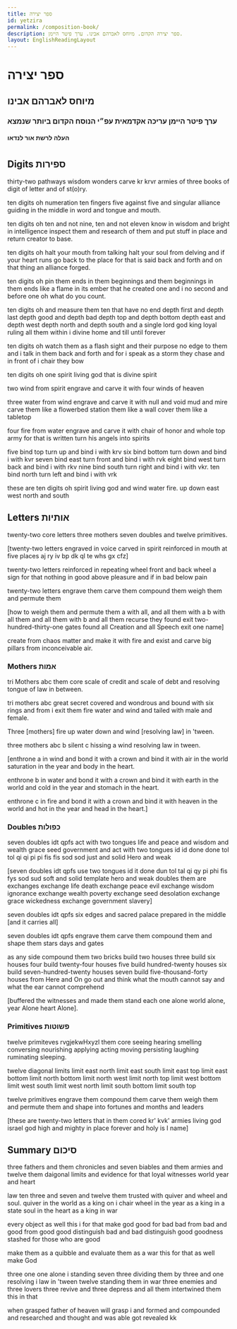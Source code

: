 ```yaml
---
title: ספר יצירה
id: yetzira
permalink: /composition-book/
description: ספר יצירה הקדום. מיוחס לאברהם אבינו. ערך פיטר היימן.
layout: EnglishReadingLayout
---
```


<Book :bookId="'s'"></Book>

<h1>ספר יצירה</h1>
<h2>מיוחס לאברהם אבינו</h2>
<h3>ערך פיטר היימן עריכה אקדמאית עפ״י הנוסח הקדום ביותר שנמצא</h3>
<h4>העלה לרשת אור לנדאו</h4>

<TableOfContents :includeLevel="[2, 3]" />

#  

## Digits ספירות

thirty-two pathways wisdom wonders carve kr krvr armies of three books of digit of letter and of st(o)ry.

ten digits oh numeration ten fingers five against five and singular alliance guiding in the middle in word and tongue and mouth.

ten digits oh ten and not nine, ten and not eleven know in wisdom and bright in intelligence inspect them and research of them and put stuff in place and return creator to base.
 
 ten digits oh halt your mouth from talking halt your soul from delving and if your heart runs go back to the place for that is said back and forth and on that thing an alliance forged.
  
  ten digits oh pin them ends in them beginnings and them beginnings in them ends like a flame in its ember that he created one and i no second and before one oh what do you count. 
  
  
ten digits oh and measure them ten that have no end depth first and depth last depth good and depth bad depth top and depth bottom depth east and depth west depth north and depth south and a single lord god king loyal ruling all them within i divine home and till until forever
   
   
   ten digits oh watch them as a flash sight and their purpose no edge to them and i talk in them back and forth and for i speak as a storm they chase and in front of i chair they bow
   
   ten digits oh one spirit living god that is divine spirit
   
   
two wind from spirit engrave and carve it with four winds of heaven

three water from wind engrave and carve it with null and void mud and mire carve them like a flowerbed station them like a wall cover them like a tabletop


four fire from water engrave and carve it with chair of honor and whole top army for that is written turn his angels into spirits
 
 
 five bind top turn up and bind i with krv six bind bottom turn down and bind i with kvr seven bind east turn front and bind i with rvk eight bind west turn back and bind i with rkv nine bind south turn right and bind i with vkr. ten bind north turn left and bind i with vrk
 
these are ten digits oh spirit living god and wind water fire. up down east west north and south

## Letters אותיות

twenty-two core letters three mothers seven doubles and twelve primitives.

[twenty-two letters engraved in voice carved in spirit reinforced in mouth at five places aj ry iv bp dk ql te whs gx cfz]

twenty-two letters reinforced in repeating wheel front and back wheel a sign for that nothing in good above pleasure and if in bad below pain 

twenty-two letters engrave them carve them compound them weigh them and permute them

[how to weigh them and permute them a with all, and all them with a b with all them and all them with b and all them recurse they found exit two-hundred-thirty-one gates found all Creation and all Speech exit one name]

create from chaos matter and make it with fire and exist and carve big pillars from inconceivable air.
 
### Mothers אמות

tri Mothers abc them core scale of credit and scale of debt and resolving tongue of law in between.

tri mothers abc great secret covered and wondrous and bound with six rings and from i exit them fire water and wind and tailed with male and female.

Three [mothers] fire up water down and wind [resolving law] in 'tween.

three mothers abc b silent c hissing a wind resolving law in tween.

[enthrone a in wind and bond it with a crown and bind it with air in the world saturation in the year and body in the heart.

enthrone b in water and bond it with a crown and bind it with earth in the world and cold in the year and stomach in the heart.

enthrone c in fire and bond it with a crown and bind it with heaven in the world and hot in the year and head in the heart.]

### Doubles כפולות

seven doubles idt qpfs act with two tongues life and peace and wisdom and wealth grace seed government and act with two tongues id id done done tol tol qi qi pi pi fis fis sod sod just and solid Hero and weak

[seven doubles idt qpfs use two tongues id it done dun tol tal qi qy pi phi fis fys sod sud soft and solid template hero and weak doubles them are exchanges exchange life death exchange peace evil exchange wisdom ignorance exchange wealth poverty exchange seed desolation exchange grace wickedness exchange government slavery]
 
seven doubles idt qpfs six edges and sacred palace prepared in the middle [and it carries all]

seven doubles idt qpfs engrave them carve them compound them and shape them stars days and gates

as any side compound them two bricks build two houses three build six houses four build twenty-four houses five build hundred-twenty houses six build seven-hundred-twenty houses seven build five-thousand-forty houses from Here and On go out and think what the mouth cannot say and what the ear cannot comprehend 
 
[buffered the witnesses and made them stand each one alone world alone, year Alone heart Alone].
 
### Primitives פשוטות

twelve primiteves rvgjekwHxyzl them core seeing hearing smelling conversing nourishing applying acting moving persisting laughing ruminating sleeping. 
 
twelve diagonal limits limit east north limit east south limit east top limit east bottom limit north bottom limit north west limit north top limit west bottom limit west south limit west north limit south bottom limit south top
 
twelve primitives engrave them compound them carve them weigh them and permute them and shape into fortunes and months and leaders

[these are twenty-two letters that in them cored kr' kvk' armies living god israel god high and mighty in place forever and holy is I name]

## Summary סיכום

three fathers and them chronicles and seven biables and them armies and twelve them daigonal limits and evidence for that loyal witnesses world year and heart

law ten three and seven and twelve them trusted with quiver and wheel and soul. quiver in the world as a king on i chair wheel in the year as a king in a state soul in the heart as a king in war

every object as well this i for that make god good for bad bad from bad and good from good good distinguish bad and bad distinguish good goodness stashed for those who are good

make them as a quibble and evaluate them as a war this for that as well make God

three one one alone i standing seven three dividing them by three and one resolving i law in 'tween twelve standing them in war three enemies and three lovers three revive and three depress and all them intertwined them this in that

when grasped father of heaven will grasp i and formed and compounded and researched and thought and was able got revealed kk
